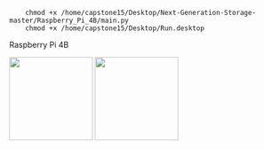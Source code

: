        chmod +x /home/capstone15/Desktop/Next-Generation-Storage-master/Raspberry_Pi_4B/main.py
        chmod +x /home/capstone15/Desktop/Run.desktop

Raspberry Pi 4B




<p float="left">
  <img src="https://github.com/salmon-wasabee/Next-Generation-Storage/assets/73149628/d51468a2-ae63-423b-a559-a1690834d1ae" width="150" />
  <img src="https://github.com/salmon-wasabee/Next-Generation-Storage/assets/73149628/580e22b5-1a65-4a5e-ae34-bb61a8ce006d" width="150" /> 
</p>
